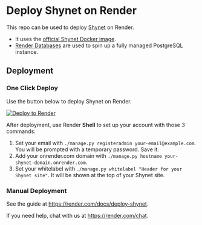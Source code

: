 # Deploy Shynet on Render

This repo can be used to deploy [Shynet] on Render.

- It uses the [official Shynet Docker image](https://hub.docker.com/r/milesmcc/shynet).
- [Render Databases](https://render.com/docs/databases) are used to spin up a fully managed PostgreSQL instance.

## Deployment

### One Click Deploy

Use the button below to deploy Shynet on Render.

[![Deploy to Render](http://render.com/images/deploy-to-render-button.svg)](https://render.com/deploy)

After deployment, use Render **Shell** to set up your account with those 3 commands:

1. Set your email with `./manage.py registeradmin your-email@example.com`. You will be prompted with a temporary password. Save it.
2. Add your onrender.com domain with `./manage.py hostname your-shynet-domain.onrender.com`.
3. Set your whitelabel with `./manage.py whitelabel "Header for your Shynet site"`. It will be shown at the top of your Shynet site.

### Manual Deployment

See the guide at https://render.com/docs/deploy-shynet.

If you need help, chat with us at https://render.com/chat.

[shynet]: https://github.com/milesmcc/shynet

